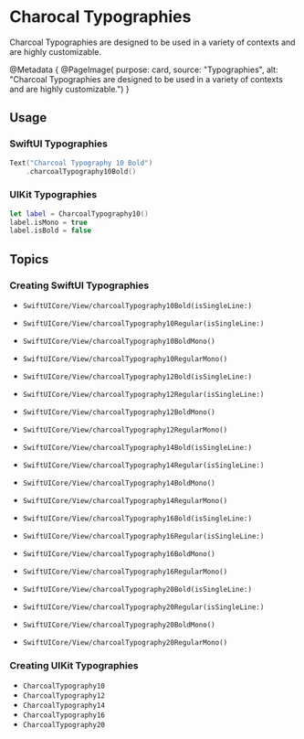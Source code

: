 # Charocal Typographies

Charcoal Typographies are designed to be used in a variety of contexts and are highly customizable.

@Metadata {
    @PageImage(
        purpose: card, 
        source: "Typographies", 
        alt: "Charcoal Typographies are designed to be used in a variety of contexts and are highly customizable.")
}

## Usage

### SwiftUI Typographies

```swift
Text("Charcoal Typography 10 Bold")
    .charcoalTypography10Bold()
```

### UIKit Typographies

```swift
let label = CharcoalTypography10()
label.isMono = true
label.isBold = false
```

## Topics

### Creating SwiftUI Typographies

- ``SwiftUICore/View/charcoalTypography10Bold(isSingleLine:)``
- ``SwiftUICore/View/charcoalTypography10Regular(isSingleLine:)``
- ``SwiftUICore/View/charcoalTypography10BoldMono()``
- ``SwiftUICore/View/charcoalTypography10RegularMono()``

- ``SwiftUICore/View/charcoalTypography12Bold(isSingleLine:)``
- ``SwiftUICore/View/charcoalTypography12Regular(isSingleLine:)``
- ``SwiftUICore/View/charcoalTypography12BoldMono()``
- ``SwiftUICore/View/charcoalTypography12RegularMono()``

- ``SwiftUICore/View/charcoalTypography14Bold(isSingleLine:)``
- ``SwiftUICore/View/charcoalTypography14Regular(isSingleLine:)``
- ``SwiftUICore/View/charcoalTypography14BoldMono()``
- ``SwiftUICore/View/charcoalTypography14RegularMono()``

- ``SwiftUICore/View/charcoalTypography16Bold(isSingleLine:)``
- ``SwiftUICore/View/charcoalTypography16Regular(isSingleLine:)``
- ``SwiftUICore/View/charcoalTypography16BoldMono()``
- ``SwiftUICore/View/charcoalTypography16RegularMono()``

- ``SwiftUICore/View/charcoalTypography20Bold(isSingleLine:)``
- ``SwiftUICore/View/charcoalTypography20Regular(isSingleLine:)``
- ``SwiftUICore/View/charcoalTypography20BoldMono()``
- ``SwiftUICore/View/charcoalTypography20RegularMono()``


### Creating UIKit Typographies

- ``CharcoalTypography10``
- ``CharcoalTypography12``
- ``CharcoalTypography14``
- ``CharcoalTypography16``
- ``CharcoalTypography20``
